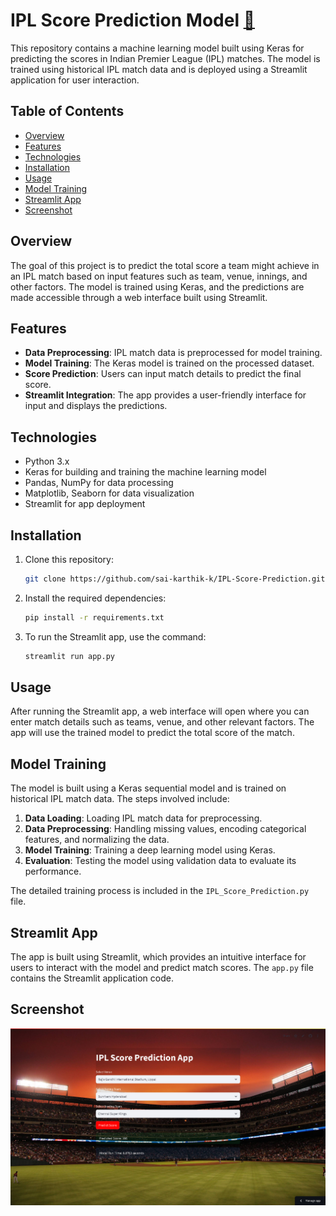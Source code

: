 # IPL Score Prediction Model [🔗](https://ipl-score-prediction-karthik.streamlit.app/)

This repository contains a machine learning model built using Keras for predicting the scores in Indian Premier League (IPL) matches. The model is trained using historical IPL match data and is deployed using a Streamlit application for user interaction.

## Table of Contents
- [Overview](#overview)
- [Features](#features)
- [Technologies](#technologies)
- [Installation](#installation)
- [Usage](#usage)
- [Model Training](#model-training)
- [Streamlit App](#streamlit-app)
- [Screenshot](#Screenshot)

## Overview

The goal of this project is to predict the total score a team might achieve in an IPL match based on input features such as team, venue, innings, and other factors. The model is trained using Keras, and the predictions are made accessible through a web interface built using Streamlit.

## Features
- **Data Preprocessing**: IPL match data is preprocessed for model training.
- **Model Training**: The Keras model is trained on the processed dataset.
- **Score Prediction**: Users can input match details to predict the final score.
- **Streamlit Integration**: The app provides a user-friendly interface for input and displays the predictions.
  
## Technologies
- Python 3.x
- Keras for building and training the machine learning model
- Pandas, NumPy for data processing
- Matplotlib, Seaborn for data visualization
- Streamlit for app deployment

## Installation

1. Clone this repository:
    ```bash
    git clone https://github.com/sai-karthik-k/IPL-Score-Prediction.git
    ```

2. Install the required dependencies:
    ```bash
    pip install -r requirements.txt
    ```

3. To run the Streamlit app, use the command:
    ```bash
    streamlit run app.py
    ```

## Usage

After running the Streamlit app, a web interface will open where you can enter match details such as teams, venue, and other relevant factors. The app will use the trained model to predict the total score of the match.

## Model Training

The model is built using a Keras sequential model and is trained on historical IPL match data. The steps involved include:

1. **Data Loading**: Loading IPL match data for preprocessing.
2. **Data Preprocessing**: Handling missing values, encoding categorical features, and normalizing the data.
3. **Model Training**: Training a deep learning model using Keras.
4. **Evaluation**: Testing the model using validation data to evaluate its performance.

The detailed training process is included in the `IPL_Score_Prediction.py` file.

## Streamlit App

The app is built using Streamlit, which provides an intuitive interface for users to interact with the model and predict match scores. The `app.py` file contains the Streamlit application code.

## Screenshot
![app screenshot](Screen.png)

